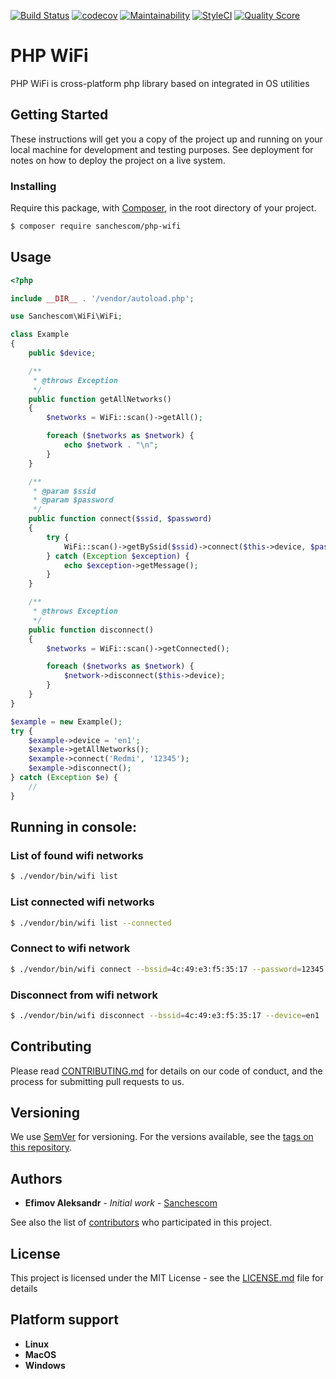 [![Build Status](https://travis-ci.org/sanchescom/php-wifi.svg?branch=master)](https://travis-ci.org/sanchescom/php-wifi)
[![codecov](https://codecov.io/gh/sanchescom/php-wifi/branch/master/graph/badge.svg)](https://codecov.io/gh/sanchescom/php-wifi)
[![Maintainability](https://api.codeclimate.com/v1/badges/852384730259754d4008/maintainability)](https://codeclimate.com/github/sanchescom/php-wifi/maintainability)
[![StyleCI](https://github.styleci.io/repos/175257648/shield?branch=master)](https://github.styleci.io/repos/168349832)
[![Quality Score](https://img.shields.io/scrutinizer/g/sanchescom/laravel-phpsocket.io.svg?style=flat-square)](https://scrutinizer-ci.com/g/sanchescom/php-wifi)

# PHP WiFi

PHP WiFi is cross-platform php library based on integrated in OS utilities

## Getting Started

These instructions will get you a copy of the project up and running on your local machine for development and testing purposes. See deployment for notes on how to deploy the project on a live system.

### Installing

Require this package, with [Composer](https://getcomposer.org/), in the root directory of your project.

``` bash
$ composer require sanchescom/php-wifi
```

## Usage

``` php
<?php

include __DIR__ . '/vendor/autoload.php';

use Sanchescom\WiFi\WiFi;

class Example
{
    public $device;

    /**
     * @throws Exception
     */
    public function getAllNetworks()
    {
        $networks = WiFi::scan()->getAll();

        foreach ($networks as $network) {
            echo $network . "\n";
        }
    }

    /**
     * @param $ssid
     * @param $password
     */
    public function connect($ssid, $password)
    {
        try {
            WiFi::scan()->getBySsid($ssid)->connect($this->device, $password);
        } catch (Exception $exception) {
            echo $exception->getMessage();
        }
    }

    /**
     * @throws Exception
     */
    public function disconnect()
    {
        $networks = WiFi::scan()->getConnected();

        foreach ($networks as $network) {
            $network->disconnect($this->device);
        }
    }
}

$example = new Example();
try {
    $example->device = 'en1';
    $example->getAllNetworks();
    $example->connect('Redmi', '12345');
    $example->disconnect();
} catch (Exception $e) {
    //
}
```

## Running in console:

### List of found wifi networks
```bash
$ ./vendor/bin/wifi list
```

### List connected wifi networks
```bash
$ ./vendor/bin/wifi list --connected
```

### Connect to wifi network
```bash
$ ./vendor/bin/wifi connect --bssid=4c:49:e3:f5:35:17 --password=12345 --device=en1
```

### Disconnect from wifi network
```bash
$ ./vendor/bin/wifi disconnect --bssid=4c:49:e3:f5:35:17 --device=en1
```

## Contributing

Please read [CONTRIBUTING.md](CONTRIBUTING.md) for details on our code of conduct, and the process for submitting pull requests to us.

## Versioning

We use [SemVer](http://semver.org/) for versioning. For the versions available, see the [tags on this repository](https://github.com/sanchescom/php-wifi/tags).

## Authors

* **Efimov Aleksandr** - *Initial work* - [Sanchescom](https://github.com/sanchescom)

See also the list of [contributors](https://github.com/sanchescom/php-wifi/contributors) who participated in this project.

## License

This project is licensed under the MIT License - see the [LICENSE.md](LICENSE.md) file for details

## Platform support

* **Linux**
* **MacOS**
* **Windows**